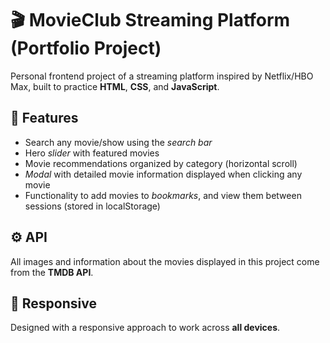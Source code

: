 # 🎬 MovieClub Streaming Platform (Portfolio Project)

Personal frontend project of a streaming platform inspired by Netflix/HBO Max, built to practice **HTML**, **CSS**, and **JavaScript**.

## 🔮 Features

- Search any movie/show using the _search bar_
- Hero _slider_ with featured movies
- Movie recommendations organized by category (horizontal scroll)
- _Modal_ with detailed movie information displayed when clicking any movie
- Functionality to add movies to _bookmarks_, and view them between sessions (stored in localStorage)

## ⚙️ API

All images and information about the movies displayed in this project come from the **TMDB API**.

## 📱 Responsive

Designed with a responsive approach to work across **all devices**.
